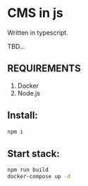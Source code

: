CMS in js
=====================

Written in typescript.

TBD...


REQUIREMENTS
-----------
1. Docker
2. Node.js

Install:
-----------
```bash
npm i
```

Start stack:
-----------
```bash
npm run build
docker-compose up -d
```






